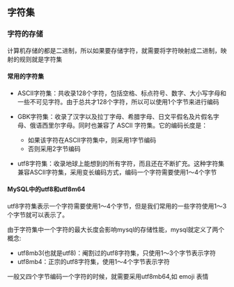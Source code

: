 ## 字符集

### 字符的存储

计算机存储的都是二进制，所以如果要存储字符，就需要将字符映射成二进制，映射的规则就是字符集

#### 常用的字符集

- ASCII字符集：共收录128个字符，包括空格、标点符号、数字、大小写字母和一些不可见字符。由于总共才128个字符，所以可以使用1个字节来进行编码

- GBK字符集：收录了汉字以及拉丁字母、希腊字母、日文平假名及片假名字母、俄语西里尔字母。同时也兼容了 ASCII 字符集。它的编码长度是：
    - 如果该字符在ASCII字符集中，则采用1字节编码
    - 否则采用2字节编码

- utf8字符集：收录地球上能想到的所有字符，而且还在不断扩充。这种字符集兼容ASCII字符集，采用变长编码方式，编码一个字符需要使用1～4个字节

#### MySQL中的utf8和utf8m64

utf8字符集表示一个字符需要使用1～4个字节，但是我们常用的一些字符使用1～3个字节就可以表示了。

由于字符集中一个字符的最大长度会影响mysql的存储性能，mysql就定义了两个概念:

- utf8mb3(也就是utf8)：阉割过的utf8字符集，只使用1～3个字节表示字符
- utf8mb4：正宗的utf8字符集，使用1～4个字节表示字符

一般又四个字节编码一个字符的时候，就需要采用utf8mb64,如 emoji 表情

